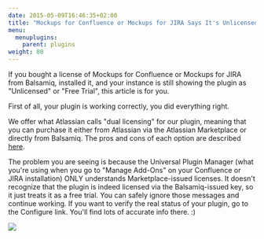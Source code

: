 ```yaml
---
date: 2015-05-09T16:46:35+02:00
title: "Mockups for Confluence or Mockups for JIRA Says It's Unlicensed, but It Is!"
menu:
  menuplugins:
    parent: plugins
weight: 80
---
```


If you bought a license of Mockups for Confluence or Mockups for JIRA from Balsamiq, installed it, and your instance is still showing the plugin as "Unlicensed" or "Free Trial", this article is for you.

First of all, your plugin is working correctly, you did everything right.

We offer what Atlassian calls "dual licensing" for our plugin, meaning that you can purchase it either from Atlassian via the Atlassian Marketplace or directly from Balsamiq. The pros and cons of each option are described [here](/sales/marketplace/).

The problem you are seeing is because the Universal Plugin Manager (what you're using when you go to "Manage Add-Ons" on your Confluence or JIRA installation) ONLY understands Marketplace-issued licenses. It doesn't recognize that the plugin is indeed licensed via the Balsamiq-issued key, so it just treats it as a free trial. You can safely ignore those messages and continue working. If you want to verify the real status of your plugin, go to the Configure link. You'll find lots of accurate info there. :)

[![](https://media.balsamiq.com/img/support/docs/confluence/unlicensed/upmlies.png)](https://media.balsamiq.com/img/support/docs/confluence/unlicensed/upmlies.png)

